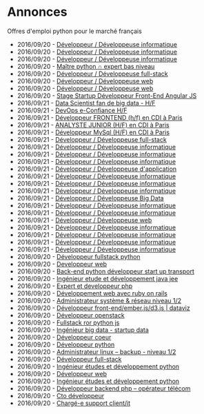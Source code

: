 # Annonces

Offres d'emploi python pour le marché français

* 2016/09/20 - [Développeur / Développeuse informatique](http://www.pyjobs.fr/jobs/details/3485/developpeur-developpeuse-informatique "Développeur / Développeuse informatique")
* 2016/09/20 - [Développeur / Développeuse informatique](http://www.pyjobs.fr/jobs/details/3495/developpeur-developpeuse-informatique "Développeur / Développeuse informatique")
* 2016/09/20 - [Développeur / Développeuse informatique](http://www.pyjobs.fr/jobs/details/3499/developpeur-developpeuse-informatique "Développeur / Développeuse informatique")
* 2016/09/20 - [Maître python ∩ expert bas niveau](http://www.pyjobs.fr/jobs/details/3494/maitre-python-expert-bas-niveau "Maître python ∩ expert bas niveau")
* 2016/09/20 - [Développeur / Développeuse full-stack](http://www.pyjobs.fr/jobs/details/3491/developpeur-developpeuse-full-stack "Développeur / Développeuse full-stack")
* 2016/09/20 - [Développeur / Développeuse web](http://www.pyjobs.fr/jobs/details/3484/developpeur-developpeuse-web "Développeur / Développeuse web")
* 2016/09/20 - [Développeur / Développeuse web](http://www.pyjobs.fr/jobs/details/3473/developpeur-developpeuse-web "Développeur / Développeuse web")
* 2016/09/20 - [Stage Startup Développeur Front-End Angular JS](http://www.pyjobs.fr/jobs/details/3486/stage-startup-developpeur-front-end-angular-js "Stage Startup Développeur Front-End Angular JS")
* 2016/09/21 - [Data Scientist fan de big data - H/F](http://www.pyjobs.fr/jobs/details/3036/data-scientist-fan-de-big-data-h-f "Data Scientist fan de big data - H/F")
* 2016/09/21 - [DevOps e-Confiance H/F](http://www.pyjobs.fr/jobs/details/3030/devops-e-confiance-h-f "DevOps e-Confiance H/F")
* 2016/09/21 - [Développeur FRONTEND (h/f) en CDI à Paris](http://www.pyjobs.fr/jobs/details/3037/developpeur-frontend-h-f-en-cdi-a-paris "Développeur FRONTEND (h/f) en CDI à Paris")
* 2016/09/21 - [ANALYSTE JUNIOR (H/F) en CDI à Paris](http://www.pyjobs.fr/jobs/details/3031/analyste-junior-h-f-en-cdi-a-paris "ANALYSTE JUNIOR (H/F) en CDI à Paris")
* 2016/09/21 - [Développeur MySql (H/F) en CDI à Paris](http://www.pyjobs.fr/jobs/details/3032/developpeur-mysql-h-f-en-cdi-a-paris "Développeur MySql (H/F) en CDI à Paris")
* 2016/09/21 - [Développeur / Développeuse full-stack](http://www.pyjobs.fr/jobs/details/3039/developpeur-developpeuse-full-stack "Développeur / Développeuse full-stack")
* 2016/09/21 - [Développeur / Développeuse informatique](http://www.pyjobs.fr/jobs/details/3023/developpeur-developpeuse-informatique "Développeur / Développeuse informatique")
* 2016/09/21 - [Développeur / Développeuse informatique](http://www.pyjobs.fr/jobs/details/3022/developpeur-developpeuse-informatique "Développeur / Développeuse informatique")
* 2016/09/21 - [Développeur / Développeuse informatique](http://www.pyjobs.fr/jobs/details/3033/developpeur-developpeuse-informatique "Développeur / Développeuse informatique")
* 2016/09/21 - [Développeur / Développeuse d'application](http://www.pyjobs.fr/jobs/details/3034/developpeur-developpeuse-dapplication "Développeur / Développeuse d'application")
* 2016/09/21 - [Développeur / Développeuse informatique](http://www.pyjobs.fr/jobs/details/3024/developpeur-developpeuse-informatique "Développeur / Développeuse informatique")
* 2016/09/21 - [Développeur / Développeuse informatique](http://www.pyjobs.fr/jobs/details/3040/developpeur-developpeuse-informatique "Développeur / Développeuse informatique")
* 2016/09/21 - [Développeur / Développeuse informatique](http://www.pyjobs.fr/jobs/details/3026/developpeur-developpeuse-informatique "Développeur / Développeuse informatique")
* 2016/09/21 - [Développeur / Développeuse Big Data](http://www.pyjobs.fr/jobs/details/3025/developpeur-developpeuse-big-data "Développeur / Développeuse Big Data")
* 2016/09/21 - [Développeur / Développeuse informatique](http://www.pyjobs.fr/jobs/details/3035/developpeur-developpeuse-informatique "Développeur / Développeuse informatique")
* 2016/09/21 - [Développeur / Développeuse informatique](http://www.pyjobs.fr/jobs/details/3038/developpeur-developpeuse-informatique "Développeur / Développeuse informatique")
* 2016/09/21 - [Développeur / Développeuse web](http://www.pyjobs.fr/jobs/details/3041/developpeur-developpeuse-web "Développeur / Développeuse web")
* 2016/09/21 - [Développeur / Développeuse informatique](http://www.pyjobs.fr/jobs/details/3029/developpeur-developpeuse-informatique "Développeur / Développeuse informatique")
* 2016/09/21 - [Développeur / Développeuse informatique](http://www.pyjobs.fr/jobs/details/3027/developpeur-developpeuse-informatique "Développeur / Développeuse informatique")
* 2016/09/21 - [Développeur / Développeuse informatique](http://www.pyjobs.fr/jobs/details/3021/developpeur-developpeuse-informatique "Développeur / Développeuse informatique")
* 2016/09/21 - [Développeur / Développeuse informatique](http://www.pyjobs.fr/jobs/details/3028/developpeur-developpeuse-informatique "Développeur / Développeuse informatique")
* 2016/09/20 - [Développeur fullstack python](http://www.pyjobs.fr/jobs/details/2342/developpeur-fullstack-python "Développeur fullstack python")
* 2016/09/20 - [Developpeur web](http://www.pyjobs.fr/jobs/details/2348/developpeur-web "Developpeur web")
* 2016/09/20 - [Back-end python développeur start up transport](http://www.pyjobs.fr/jobs/details/2352/back-end-python-developpeur-start-up-transport "Back-end python développeur start up transport")
* 2016/09/20 - [Ingénieur etude et développement java jee](http://www.pyjobs.fr/jobs/details/2358/ingenieur-etude-et-developpement-java-jee "Ingénieur etude et développement java jee")
* 2016/09/20 - [Expert et developpeur php](http://www.pyjobs.fr/jobs/details/2365/expert-et-developpeur-php "Expert et developpeur php")
* 2016/09/20 - [Développement web avec ruby on rails](http://www.pyjobs.fr/jobs/details/2371/developpement-web-avec-ruby-on-rails "Développement web avec ruby on rails")
* 2016/09/20 - [Administrateur système & réseau niveau 1/2](http://www.pyjobs.fr/jobs/details/2376/administrateur-systeme-reseau-niveau-1-2 "Administrateur système & réseau niveau 1/2")
* 2016/09/20 - [Développeur front-end/ember.js/d3.js | dataviz](http://www.pyjobs.fr/jobs/details/2383/developpeur-front-end-ember-js-d3-js-dataviz "Développeur front-end/ember.js/d3.js | dataviz")
* 2016/09/20 - [Développeur openstack](http://www.pyjobs.fr/jobs/details/2388/developpeur-openstack "Développeur openstack")
* 2016/09/20 - [Fullstack ror python js](http://www.pyjobs.fr/jobs/details/2392/fullstack-ror-python-js "Fullstack ror python js")
* 2016/09/20 - [Ingénieur big data - startup data](http://www.pyjobs.fr/jobs/details/2396/ingenieur-big-data-startup-data "Ingénieur big data - startup data")
* 2016/09/20 - [Développeur coeur](http://www.pyjobs.fr/jobs/details/2400/developpeur-coeur "Développeur coeur")
* 2016/09/20 - [Développeur python](http://www.pyjobs.fr/jobs/details/2407/developpeur-python "Développeur python")
* 2016/09/20 - [Administrateur linux – backup - niveau 1/2](http://www.pyjobs.fr/jobs/details/2412/administrateur-linux-backup-niveau-1-2 "Administrateur linux – backup - niveau 1/2")
* 2016/09/20 - [Développeur full-stack](http://www.pyjobs.fr/jobs/details/2417/developpeur-full-stack "Développeur full-stack")
* 2016/09/20 - [Ingénieur études et développement python](http://www.pyjobs.fr/jobs/details/2420/ingenieur-etudes-et-developpement-python "Ingénieur études et développement python")
* 2016/09/20 - [Développeur web](http://www.pyjobs.fr/jobs/details/2423/developpeur-web "Développeur web")
* 2016/09/20 - [Ingénieur études et développement python](http://www.pyjobs.fr/jobs/details/2426/ingenieur-etudes-et-developpement-python "Ingénieur études et développement python")
* 2016/09/20 - [Développeur backend php – opérateur télécom](http://www.pyjobs.fr/jobs/details/2433/developpeur-backend-php-operateur-telecom "Développeur backend php – opérateur télécom")
* 2016/09/20 - [Cto développeur](http://www.pyjobs.fr/jobs/details/2434/cto-developpeur "Cto développeur")
* 2016/09/20 - [Chargé-e support client/it](http://www.pyjobs.fr/jobs/details/2438/charge-e-support-client-it "Chargé-e support client/it")

